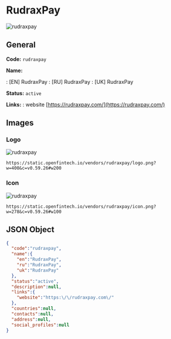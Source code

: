 
# RudraxPay 
![rudraxpay](https://static.openfintech.io/vendors/rudraxpay/logo.png?w=400&c=v0.59.26#w200)  

## General 
 
**Code:** `rudraxpay` 
 
**Name:** 
 
:	[EN] RudraxPay 
:	[RU] RudraxPay 
:	[UK] RudraxPay 
 
**Status:** `active` 
 
**Links:** 
: website [https://rudraxpay.com/](https://rudraxpay.com/) 
 

## Images 

### Logo 
 
![rudraxpay](https://static.openfintech.io/vendors/rudraxpay/logo.png?w=400&c=v0.59.26#w200)  

```
https://static.openfintech.io/vendors/rudraxpay/logo.png?w=400&c=v0.59.26#w200
```  

### Icon 
 
![rudraxpay](https://static.openfintech.io/vendors/rudraxpay/icon.png?w=278&c=v0.59.26#w100)  

```
https://static.openfintech.io/vendors/rudraxpay/icon.png?w=278&c=v0.59.26#w100
```  

## JSON Object 

```json
{
  "code":"rudraxpay",
  "name":{
    "en":"RudraxPay",
    "ru":"RudraxPay",
    "uk":"RudraxPay"
  },
  "status":"active",
  "description":null,
  "links":{
    "website":"https:\/\/rudraxpay.com\/"
  },
  "countries":null,
  "contacts":null,
  "address":null,
  "social_profiles":null
}
```  
